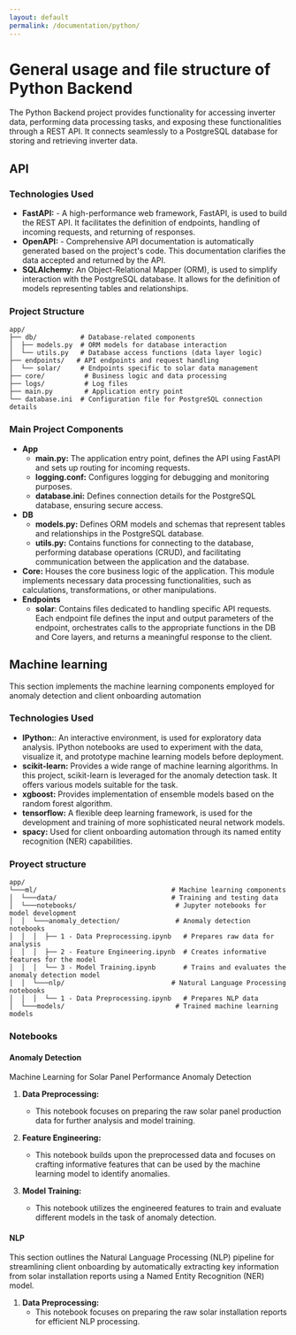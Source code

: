 ```yaml
---
layout: default
permalink: /documentation/python/
---
```

# General usage and file structure of Python Backend
The Python Backend project provides functionality for accessing inverter data, performing data processing tasks, and exposing these functionalities through a REST API. It connects seamlessly to a PostgreSQL database for storing and retrieving inverter data.

## API

### Technologies Used

-   **FastAPI:** -   A high-performance web framework, FastAPI, is used to build the REST API. It facilitates the definition of endpoints, handling of incoming requests, and returning of responses. 
-   **OpenAPI:** -   Comprehensive API documentation is automatically generated based on the project's code. This documentation clarifies the data accepted and returned by the API.
-   **SQLAlchemy:** An Object-Relational Mapper (ORM), is used to simplify interaction with the PostgreSQL database. It allows for the definition of models representing tables and relationships. 

### Project Structure
```
app/
├── db/           # Database-related components
│  ├── models.py  # ORM models for database interaction
│  └── utils.py   # Database access functions (data layer logic)
├── endpoints/   # API endpoints and request handling
│  └── solar/     # Endpoints specific to solar data management
├── core/          # Business logic and data processing
├── logs/          # Log files
├── main.py        # Application entry point
└── database.ini  # Configuration file for PostgreSQL connection details
```
### Main Project Components

-   **App**
    -   **main.py:**  The application entry point, defines the API using FastAPI and sets up routing for incoming requests.
    -   **logging.conf:**  Configures logging for debugging and monitoring purposes.
    -   **database.ini:**  Defines connection details for the PostgreSQL database, ensuring secure access.
-   **DB**
    -   **models.py:**  Defines ORM models and schemas that represent tables and relationships in the PostgreSQL database.
    -   **utils.py:**  Contains functions for connecting to the database, performing database operations (CRUD), and facilitating communication between the application and the database.
-   **Core:** Houses the core business logic of the application. This module implements necessary data processing functionalities, such as calculations, transformations, or other manipulations.
-   **Endpoints**
    -   **solar**: Contains files dedicated to handling specific API requests. Each endpoint file defines the input and output parameters of the endpoint, orchestrates calls to the appropriate functions in the DB and Core layers, and returns a meaningful response to the client.

## Machine learning
This section implements the machine learning components employed for anomaly detection and client onboarding automation

### Technologies Used

- **IPython:**: An interactive environment, is used for exploratory data analysis. IPython notebooks are used to experiment with the data, visualize it, and prototype machine learning models before deployment.
- **scikit-learn:** Provides a wide range of machine learning algorithms. In this project, scikit-learn is leveraged for the anomaly detection task. It offers various models suitable for the task.
- **xgboost:** Provides implementation of ensemble models based on the random forest algorithm.
- **tensorflow:** A flexible deep learning framework, is used for the development and training of more sophisticated neural network models.
- **spacy:** Used for client onboarding automation through its named entity recognition (NER) capabilities.

### Proyect structure
```
app/
└───ml/                                  # Machine learning components
│  └───data/                             # Training and testing data
│  └───notebooks/                         # Jupyter notebooks for model development
│  │  └───anomaly_detection/              # Anomaly detection notebooks
│  │  │  ├── 1 - Data Preprocessing.ipynb   # Prepares raw data for analysis
│  │  │  ├── 2 - Feature Engineering.ipynb  # Creates informative features for the model
│  │  │  └── 3 - Model Training.ipynb       # Trains and evaluates the anomaly detection model
│  │  └───nlp/                           # Natural Language Processing notebooks
│  │  │  └── 1 - Data Preprocessing.ipynb   # Prepares NLP data
│  └───models/                            # Trained machine learning models
```


### Notebooks
#### Anomaly Detection
Machine Learning for Solar Panel Performance Anomaly Detection
1.  **Data Preprocessing:**    
    -   This notebook focuses on preparing the raw solar panel production data for further analysis and model training.

2.  **Feature Engineering:**    
    -   This notebook builds upon the preprocessed data and focuses on crafting informative features that can be used by the machine learning model to identify anomalies.
 
3.  **Model Training:**    
    -   This notebook utilizes the engineered features to train and evaluate different models in the task of anomaly detection.

#### NLP
This section outlines the Natural Language Processing (NLP) pipeline for streamlining client onboarding by automatically extracting key information from solar installation reports using a Named Entity Recognition (NER) model.
1.  **Data Preprocessing:**    
    -   This notebook focuses on preparing the raw solar installation reports for efficient NLP processing. 

